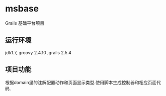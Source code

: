 # msbase
Grails 基础平台项目

## 运行环境
jdk1.7, groovy 2.4.10 ,grails 2.5.4

## 项目功能
根据domain里的注解配置动作和页面显示类型.使用脚本生成控制器和相应页面代码.
